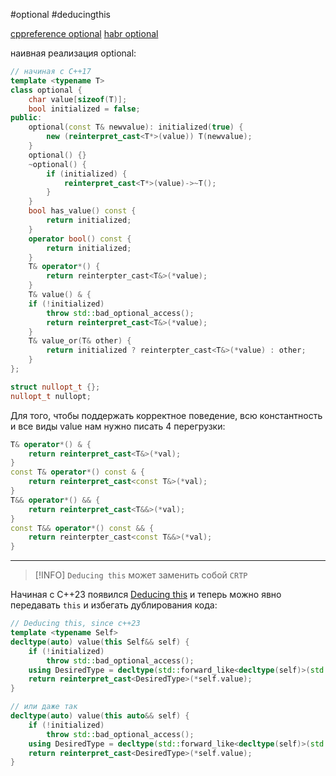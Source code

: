 #optional #deducingthis

[cppreference optional](https://en.cppreference.com/w/cpp/utility/optional)
[habr optional](https://habr.com/ru/articles/372103/)

наивная реализация optional:
```C++
// начиная с C++17
template <typename T>
class optional {
	char value[sizeof(T)];
	bool initialized = false;
public:
	optional(const T& newvalue): initialized(true) {
		new (reinterpret_cast<T*>(value)) T(newvalue);
	}
	optional() {}
	~optional() {
		if (initialized) {
			reinterpret_cast<T*>(value)->~T();
		}
	}
	bool has_value() const {
		return initialized;
	}
	operator bool() const {
		return initialized;
	}
	T& operator*() {
		return reinterpter_cast<T&>(*value);
	}
	T& value() & {
    if (!initialized)
        throw std::bad_optional_access();
	    return reinterpret_cast<T&>(*value);
	}
	T& value_or(T& other) {
		return initialized ? reinterpter_cast<T&>(*value) : other;
	}
};

struct nullopt_t {};
nullopt_t nullopt;
```

Для того, чтобы поддержать корректное поведение, всю константность и все виды value нам нужно писать 4 перегрузки:
```C++
T& operator*() & {
    return reinterpret_cast<T&>(*val);
}
const T& operator*() const & {
    return reinterpret_cast<const T&>(*val);
}
T&& operator*() && {
    return reinterpret_cast<T&&>(*val);
}
const T&& operator*() const && {
    return reinterpter_cast<const T&&>(*val);
}
```

***

> [!INFO]
> `Deducing this` может заменить собой `CRTP`

Начиная с C++23 появился [Deducing this](https://habr.com/ru/articles/722668/) и теперь можно явно передавать `this` и избегать дублирования кода:
 
```C++
// Deducing this, since c++23
template <typename Self>
decltype(auto) value(this Self&& self) {
    if (!initialized)
        throw std::bad_optional_access();
    using DesiredType = decltype(std::forward_like<decltype(self)>(std::declval<T>()));
    return reinterpret_cast<DesiredType>(*self.value);
}

// или даже так
decltype(auto) value(this auto&& self) {
    if (!initialized)
        throw std::bad_optional_access();
    using DesiredType = decltype(std::forward_like<decltype(self)>(std::declval<T>()));
    return reinterpret_cast<DesiredType>(*self.value);
}
```


